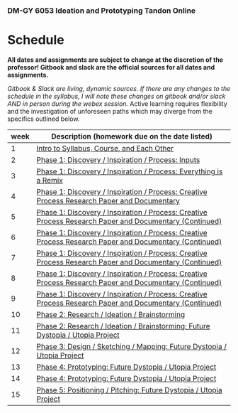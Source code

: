 ### DM-GY 6053 Ideation and Prototyping Tandon Online

# Schedule

**All dates and assignments are subject to change at the discretion of the professor! Gitbook and slack are the official sources for all dates and assignments.**

*Gitbook & Slack are living, dynamic sources. If there are any changes to the schedule in the syllabus, I will note these changes on gitbook and/or slack AND in person during the webex session.* Active learning requires flexibility and the investigation of unforeseen paths which may diverge from the specifics outlined below.

<table>
<thead>
<tr>
<th>week</th>
<th>Description (homework due on the date listed)</th>
</tr>
</thead>
<tbody>
<tr>
<td>1</td>
<td><a href="week_1.md">Intro to Syllabus, Course, and Each Other</a></td>
</tr>
<tr>
<td>2</td>
<td><a href="week_2.md">Phase 1: Discovery / Inspiration / Process: Inputs</a></td>
</tr>
<tr>
<td>3</td>
<td><a href="week_3.md">Phase 1: Discovery / Inspiration / Process: Everything is a Remix</a></td>
</tr>
<tr>
<td>4</td>
<td><a href="week_4.md">Phase 1: Discovery / Inspiration / Process: Creative Process Research Paper and Documentary</a></td>
</tr>
<tr>
<td>5</td>
<td><a href="(week_5.md">Phase 1: Discovery / Inspiration / Process: Creative Process Research Paper and Documentary (Continued)</a></td>
</tr>
<tr>
<td>6</td>
<td><a href="week_6.md">Phase 1: Discovery / Inspiration / Process: Creative Process Research Paper and Documentary (Continued)</a></td>
</tr>
<tr>
<td>7</td>
<td><a href="week_7.md">Phase 1: Discovery / Inspiration / Process: Creative Process Research Paper and Documentary (Continued)</a></td>
</tr>
<tr>
<td>8</td>
<td><a href="week_8.md">Phase 1: Discovery / Inspiration / Process: Creative Process Research Paper and Documentary (Continued)</a></td>
</tr>
<tr>
<td>9</td>
<td><a href="week_9.md">Phase 1: Discovery / Inspiration / Process: Creative Process Research Paper and Documentary (Continued)</a></td>
</tr>
<tr>
<td>10</td>
<td><a href="week_10.md">Phase 2: Research / Ideation / Brainstorming</a></td>
</tr>
<tr>
<td>11</td>
<td><a href="week_11.md">Phase 2: Research / Ideation / Brainstorming: Future Dystopia / Utopia Project</a></td>
</tr>
<tr>
<td>12</td>
<td><a href="week_12.md">Phase 3: Design / Sketching / Mapping: Future Dystopia / Utopia Project</a></td>
</tr>
<tr>
<td>13</td>
<td><a href="week_13.md">Phase 4: Prototyping: Future Dystopia / Utopia Project</a></td>
</tr>
<tr>
<td>14</td>
<td><a href="week_14.md">Phase 4: Prototyping: Future Dystopia / Utopia Project</a></td>
</tr>
<tr>
<td>15</td>
<td><a href="week_15.md">Phase 5: Positioning / Pitching: Future Dystopia / Utopia Project</a></td>
</tr>
</tbody>
</table>



